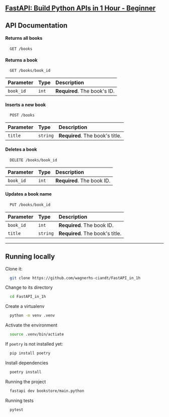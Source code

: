 ## [FastAPI: Build Python APIs in 1 Hour - Beginner](https://www.udemy.com/course/fastapi-construa-apis-em-python-em-1-hora-iniciante/)


## API Documentation

#### Returns all books

```http
  GET /books
```

#### Returns a book

```http
  GET /books/book_id
```

| Parameter   | Type       | Description                                 |
| :---------- | :--------- | :------------------------------------------ |
| `book_id`   | `int`      | **Required**. The book's ID.                |

#### Inserts a new book

```http
  POST /books
```

| Parameter   | Type       | Description                                 |
| :---------- | :--------- | :------------------------------------------ |
| `title  `   | `string`   | **Required**. The book's title.             |


#### Deletes a book

```http
  DELETE /books/book_id
```

| Parameter   | Type       | Description                                 |
| :---------- | :--------- | :------------------------------------------ |
| `book_id`   | `int`      | **Required**. The book ID.                  |


#### Updates a book name

```http
  PUT /books/book_id
```

| Parameter   | Type       | Description                                 |
| :---------- | :--------- | :------------------------------------------ |
| `book_id`   | `int`      | **Required**. The book ID.                  |
| `title  `   | `string`   | **Required**. The book's title.             |

---
## Running locally

Clone it:

```bash
  git clone https://github.com/wagnerhs-ciandt/FastAPI_in_1h
```

Change to its directory

```bash
  cd FastAPI_in_1h
```

Create a virtualenv

```bash
  python -m venv .venv
```

Activate the environment

```bash
  source .venv/bin/actiate
```

If `poetry` is not installed yet:
```bash
  pip install poetry
````

Install dependencies
```bash
  poetry install
```

Running the project
```bash
  fastapi dev bookstore/main.python
```

Running tests
```bash
  pytest